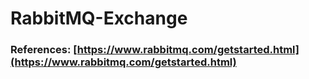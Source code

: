 # RabbitMQ-Exchange

### References: [https://www.rabbitmq.com/getstarted.html](https://www.rabbitmq.com/getstarted.html)

